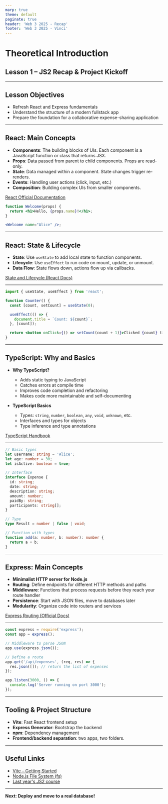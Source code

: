 ```yaml
---
marp: true
theme: default
paginate: true
header: 'Web 3 2025 - Recap'
footer: 'Web 3 2025 - Vinci'
---
```


# Theoretical Introduction

## Lesson 1 – JS2 Recap & Project Kickoff

---

## Lesson Objectives

- Refresh React and Express fundamentals
- Understand the structure of a modern fullstack app
- Prepare the foundation for a collaborative expense-sharing application

---

## React: Main Concepts

- **Components**: The building blocks of UIs. Each component is a JavaScript function or class that returns JSX.
- **Props**: Data passed from parent to child components. Props are read-only.
- **State**: Data managed within a component. State changes trigger re-renders.
- **Events**: Handling user actions (click, input, etc.)
- **Composition**: Building complex UIs from smaller components.

[React Official Documentation](https://react.dev/learn)

```jsx
function Welcome(props) {
  return <h1>Hello, {props.name}!</h1>;
}

<Welcome name="Alice" />;
```

---

## React: State & Lifecycle

- **State**: Use `useState` to add local state to function components.
- **Lifecycle**: Use `useEffect` to run code on mount, update, or unmount.
- **Data Flow**: State flows down, actions flow up via callbacks.

[State and Lifecycle (React Docs)](https://react.dev/learn/state-a-components-memory)

---

```jsx
import { useState, useEffect } from 'react';

function Counter() {
  const [count, setCount] = useState(0);

  useEffect(() => {
    document.title = `Count: ${count}`;
  }, [count]);

  return <button onClick={() => setCount(count + 1)}>Clicked {count} times</button>;
}
```

---

## TypeScript: Why and Basics

- **Why TypeScript?**

  - Adds static typing to JavaScript
  - Catches errors at compile time
  - Improves code completion and refactoring
  - Makes code more maintainable and self-documenting

- **TypeScript Basics**
  - Types: `string`, `number`, `boolean`, `any`, `void`, `unknown`, etc.
  - Interfaces and types for objects
  - Type inference and type annotations

[TypeScript Handbook](https://www.typescriptlang.org/docs/handbook/intro.html)

---

```typescript
// Basic types
let username: string = 'Alice';
let age: number = 30;
let isActive: boolean = true;

// Interface
interface Expense {
  id: string;
  date: string;
  description: string;
  amount: number;
  paidBy: string;
  participants: string[];
}

// Type 
type Result = number | false | void; 

// Function with types
function add(a: number, b: number): number {
  return a + b;
}
```

---

## Express: Main Concepts

- **Minimalist HTTP server for Node.js**
- **Routing**: Define endpoints for different HTTP methods and paths
- **Middleware**: Functions that process requests before they reach your route handler
- **Persistence**: Start with JSON files, move to databases later
- **Modularity**: Organize code into routers and services

[Express Routing (Official Docs)](https://expressjs.com/en/starter/basic-routing.html)

---

```js
const express = require('express');
const app = express();

// Middleware to parse JSON
app.use(express.json());

// Define a route
app.get('/api/expenses', (req, res) => {
  res.json([]); // return the list of expenses
});

app.listen(3000, () => {
  console.log('Server running on port 3000');
});
```

---

## Tooling & Project Structure

- **Vite**: Fast React frontend setup
- **Express Generator**: Bootstrap the backend
- **npm**: Dependency management
- **Frontend/backend separation**: two apps, two folders.

---

## Useful Links

- [Vite – Getting Started](https://vitejs.dev/guide/)
- [Node.js File System (fs)](https://nodejs.org/api/fs.html)
- [Last year's JS2 course](https://e-vinci.github.io/js2)

---

**Next: Deploy and move to a real database!**
